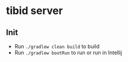# tibid server
## Init
- Run `./gradlew clean build` to build 
- Run `./gradlew bootRun` to run or run in Intellij
